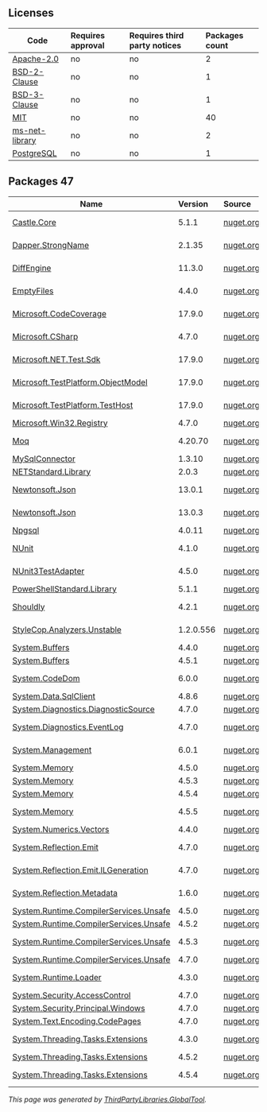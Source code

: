 Licenses
--------
	
|Code|Requires approval|Requires third party notices|Packages count|
|----------|:----|:----|:----|
|[Apache-2.0](licenses/apache-2.0)|no|no|2|
|[BSD-2-Clause](licenses/bsd-2-clause)|no|no|1|
|[BSD-3-Clause](licenses/bsd-3-clause)|no|no|1|
|[MIT](licenses/mit)|no|no|40|
|[ms-net-library](licenses/ms-net-library)|no|no|2|
|[PostgreSQL](licenses/postgresql)|no|no|1|



Packages 47
--------

|Name|Version|Source|License|Used by|
|----------|:----|:----|:----|:----|
|[Castle.Core](packages/nuget.org/castle.core/5.1.1)|5.1.1|[nuget.org](https://www.nuget.org/packages/Castle.Core/5.1.1)|[Apache-2.0](licenses/apache-2.0)|SqlDatabase internal|
|[Dapper.StrongName](packages/nuget.org/dapper.strongname/2.1.35)|2.1.35|[nuget.org](https://www.nuget.org/packages/Dapper.StrongName/2.1.35)|[Apache-2.0](licenses/apache-2.0)|SqlDatabase internal|
|[DiffEngine](packages/nuget.org/diffengine/11.3.0)|11.3.0|[nuget.org](https://www.nuget.org/packages/DiffEngine/11.3.0)|[MIT](licenses/mit)|SqlDatabase internal|
|[EmptyFiles](packages/nuget.org/emptyfiles/4.4.0)|4.4.0|[nuget.org](https://www.nuget.org/packages/EmptyFiles/4.4.0)|[MIT](licenses/mit)|SqlDatabase internal|
|[Microsoft.CodeCoverage](packages/nuget.org/microsoft.codecoverage/17.9.0)|17.9.0|[nuget.org](https://www.nuget.org/packages/Microsoft.CodeCoverage/17.9.0)|[MIT](licenses/mit)|SqlDatabase internal|
|[Microsoft.CSharp](packages/nuget.org/microsoft.csharp/4.7.0)|4.7.0|[nuget.org](https://www.nuget.org/packages/Microsoft.CSharp/4.7.0)|[MIT](licenses/mit)|SqlDatabase internal|
|[Microsoft.NET.Test.Sdk](packages/nuget.org/microsoft.net.test.sdk/17.9.0)|17.9.0|[nuget.org](https://www.nuget.org/packages/Microsoft.NET.Test.Sdk/17.9.0)|[MIT](licenses/mit)|SqlDatabase internal|
|[Microsoft.TestPlatform.ObjectModel](packages/nuget.org/microsoft.testplatform.objectmodel/17.9.0)|17.9.0|[nuget.org](https://www.nuget.org/packages/Microsoft.TestPlatform.ObjectModel/17.9.0)|[MIT](licenses/mit)|SqlDatabase internal|
|[Microsoft.TestPlatform.TestHost](packages/nuget.org/microsoft.testplatform.testhost/17.9.0)|17.9.0|[nuget.org](https://www.nuget.org/packages/Microsoft.TestPlatform.TestHost/17.9.0)|[MIT](licenses/mit)|SqlDatabase internal|
|[Microsoft.Win32.Registry](packages/nuget.org/microsoft.win32.registry/4.7.0)|4.7.0|[nuget.org](https://www.nuget.org/packages/Microsoft.Win32.Registry/4.7.0)|[MIT](licenses/mit)|SqlDatabase|
|[Moq](packages/nuget.org/moq/4.20.70)|4.20.70|[nuget.org](https://www.nuget.org/packages/Moq/4.20.70)|[BSD-3-Clause](licenses/bsd-3-clause)|SqlDatabase internal|
|[MySqlConnector](packages/nuget.org/mysqlconnector/1.3.10)|1.3.10|[nuget.org](https://www.nuget.org/packages/MySqlConnector/1.3.10)|[MIT](licenses/mit)|SqlDatabase|
|[NETStandard.Library](packages/nuget.org/netstandard.library/2.0.3)|2.0.3|[nuget.org](https://www.nuget.org/packages/NETStandard.Library/2.0.3)|[MIT](licenses/mit)|SqlDatabase|
|[Newtonsoft.Json](packages/nuget.org/newtonsoft.json/13.0.1)|13.0.1|[nuget.org](https://www.nuget.org/packages/Newtonsoft.Json/13.0.1)|[MIT](licenses/mit)|SqlDatabase internal|
|[Newtonsoft.Json](packages/nuget.org/newtonsoft.json/13.0.3)|13.0.3|[nuget.org](https://www.nuget.org/packages/Newtonsoft.Json/13.0.3)|[MIT](licenses/mit)|SqlDatabase internal|
|[Npgsql](packages/nuget.org/npgsql/4.0.11)|4.0.11|[nuget.org](https://www.nuget.org/packages/Npgsql/4.0.11)|[PostgreSQL](licenses/postgresql)|SqlDatabase|
|[NUnit](packages/nuget.org/nunit/4.1.0)|4.1.0|[nuget.org](https://www.nuget.org/packages/NUnit/4.1.0)|[MIT](licenses/mit)|SqlDatabase internal|
|[NUnit3TestAdapter](packages/nuget.org/nunit3testadapter/4.5.0)|4.5.0|[nuget.org](https://www.nuget.org/packages/NUnit3TestAdapter/4.5.0)|[MIT](licenses/mit)|SqlDatabase internal|
|[PowerShellStandard.Library](packages/nuget.org/powershellstandard.library/5.1.1)|5.1.1|[nuget.org](https://www.nuget.org/packages/PowerShellStandard.Library/5.1.1)|[MIT](licenses/mit)|SqlDatabase|
|[Shouldly](packages/nuget.org/shouldly/4.2.1)|4.2.1|[nuget.org](https://www.nuget.org/packages/Shouldly/4.2.1)|[BSD-2-Clause](licenses/bsd-2-clause)|SqlDatabase internal|
|[StyleCop.Analyzers.Unstable](packages/nuget.org/stylecop.analyzers.unstable/1.2.0.556)|1.2.0.556|[nuget.org](https://www.nuget.org/packages/StyleCop.Analyzers.Unstable/1.2.0.556)|[MIT](licenses/mit)|SqlDatabase internal|
|[System.Buffers](packages/nuget.org/system.buffers/4.4.0)|4.4.0|[nuget.org](https://www.nuget.org/packages/System.Buffers/4.4.0)|[MIT](licenses/mit)|SqlDatabase|
|[System.Buffers](packages/nuget.org/system.buffers/4.5.1)|4.5.1|[nuget.org](https://www.nuget.org/packages/System.Buffers/4.5.1)|[MIT](licenses/mit)|SqlDatabase|
|[System.CodeDom](packages/nuget.org/system.codedom/6.0.0)|6.0.0|[nuget.org](https://www.nuget.org/packages/System.CodeDom/6.0.0)|[MIT](licenses/mit)|SqlDatabase internal|
|[System.Data.SqlClient](packages/nuget.org/system.data.sqlclient/4.8.6)|4.8.6|[nuget.org](https://www.nuget.org/packages/System.Data.SqlClient/4.8.6)|[MIT](licenses/mit)|SqlDatabase|
|[System.Diagnostics.DiagnosticSource](packages/nuget.org/system.diagnostics.diagnosticsource/4.7.0)|4.7.0|[nuget.org](https://www.nuget.org/packages/System.Diagnostics.DiagnosticSource/4.7.0)|[MIT](licenses/mit)|SqlDatabase|
|[System.Diagnostics.EventLog](packages/nuget.org/system.diagnostics.eventlog/4.7.0)|4.7.0|[nuget.org](https://www.nuget.org/packages/System.Diagnostics.EventLog/4.7.0)|[MIT](licenses/mit)|SqlDatabase internal|
|[System.Management](packages/nuget.org/system.management/6.0.1)|6.0.1|[nuget.org](https://www.nuget.org/packages/System.Management/6.0.1)|[MIT](licenses/mit)|SqlDatabase internal|
|[System.Memory](packages/nuget.org/system.memory/4.5.0)|4.5.0|[nuget.org](https://www.nuget.org/packages/System.Memory/4.5.0)|[MIT](licenses/mit)|SqlDatabase|
|[System.Memory](packages/nuget.org/system.memory/4.5.3)|4.5.3|[nuget.org](https://www.nuget.org/packages/System.Memory/4.5.3)|[MIT](licenses/mit)|SqlDatabase|
|[System.Memory](packages/nuget.org/system.memory/4.5.4)|4.5.4|[nuget.org](https://www.nuget.org/packages/System.Memory/4.5.4)|[MIT](licenses/mit)|SqlDatabase|
|[System.Memory](packages/nuget.org/system.memory/4.5.5)|4.5.5|[nuget.org](https://www.nuget.org/packages/System.Memory/4.5.5)|[MIT](licenses/mit)|SqlDatabase internal|
|[System.Numerics.Vectors](packages/nuget.org/system.numerics.vectors/4.4.0)|4.4.0|[nuget.org](https://www.nuget.org/packages/System.Numerics.Vectors/4.4.0)|[MIT](licenses/mit)|SqlDatabase|
|[System.Reflection.Emit](packages/nuget.org/system.reflection.emit/4.7.0)|4.7.0|[nuget.org](https://www.nuget.org/packages/System.Reflection.Emit/4.7.0)|[MIT](licenses/mit)|SqlDatabase internal|
|[System.Reflection.Emit.ILGeneration](packages/nuget.org/system.reflection.emit.ilgeneration/4.7.0)|4.7.0|[nuget.org](https://www.nuget.org/packages/System.Reflection.Emit.ILGeneration/4.7.0)|[MIT](licenses/mit)|SqlDatabase internal|
|[System.Reflection.Metadata](packages/nuget.org/system.reflection.metadata/1.6.0)|1.6.0|[nuget.org](https://www.nuget.org/packages/System.Reflection.Metadata/1.6.0)|[MIT](licenses/mit)|SqlDatabase internal|
|[System.Runtime.CompilerServices.Unsafe](packages/nuget.org/system.runtime.compilerservices.unsafe/4.5.0)|4.5.0|[nuget.org](https://www.nuget.org/packages/System.Runtime.CompilerServices.Unsafe/4.5.0)|[MIT](licenses/mit)|SqlDatabase|
|[System.Runtime.CompilerServices.Unsafe](packages/nuget.org/system.runtime.compilerservices.unsafe/4.5.2)|4.5.2|[nuget.org](https://www.nuget.org/packages/System.Runtime.CompilerServices.Unsafe/4.5.2)|[MIT](licenses/mit)|SqlDatabase|
|[System.Runtime.CompilerServices.Unsafe](packages/nuget.org/system.runtime.compilerservices.unsafe/4.5.3)|4.5.3|[nuget.org](https://www.nuget.org/packages/System.Runtime.CompilerServices.Unsafe/4.5.3)|[MIT](licenses/mit)|SqlDatabase internal|
|[System.Runtime.CompilerServices.Unsafe](packages/nuget.org/system.runtime.compilerservices.unsafe/4.7.0)|4.7.0|[nuget.org](https://www.nuget.org/packages/System.Runtime.CompilerServices.Unsafe/4.7.0)|[MIT](licenses/mit)|SqlDatabase|
|[System.Runtime.Loader](packages/nuget.org/system.runtime.loader/4.3.0)|4.3.0|[nuget.org](https://www.nuget.org/packages/System.Runtime.Loader/4.3.0)|[ms-net-library](licenses/ms-net-library)|SqlDatabase|
|[System.Security.AccessControl](packages/nuget.org/system.security.accesscontrol/4.7.0)|4.7.0|[nuget.org](https://www.nuget.org/packages/System.Security.AccessControl/4.7.0)|[MIT](licenses/mit)|SqlDatabase|
|[System.Security.Principal.Windows](packages/nuget.org/system.security.principal.windows/4.7.0)|4.7.0|[nuget.org](https://www.nuget.org/packages/System.Security.Principal.Windows/4.7.0)|[MIT](licenses/mit)|SqlDatabase|
|[System.Text.Encoding.CodePages](packages/nuget.org/system.text.encoding.codepages/4.7.0)|4.7.0|[nuget.org](https://www.nuget.org/packages/System.Text.Encoding.CodePages/4.7.0)|[MIT](licenses/mit)|SqlDatabase|
|[System.Threading.Tasks.Extensions](packages/nuget.org/system.threading.tasks.extensions/4.3.0)|4.3.0|[nuget.org](https://www.nuget.org/packages/System.Threading.Tasks.Extensions/4.3.0)|[ms-net-library](licenses/ms-net-library)|SqlDatabase|
|[System.Threading.Tasks.Extensions](packages/nuget.org/system.threading.tasks.extensions/4.5.2)|4.5.2|[nuget.org](https://www.nuget.org/packages/System.Threading.Tasks.Extensions/4.5.2)|[MIT](licenses/mit)|SqlDatabase|
|[System.Threading.Tasks.Extensions](packages/nuget.org/system.threading.tasks.extensions/4.5.4)|4.5.4|[nuget.org](https://www.nuget.org/packages/System.Threading.Tasks.Extensions/4.5.4)|[MIT](licenses/mit)|SqlDatabase internal|

*This page was generated by [ThirdPartyLibraries.GlobalTool](https://github.com/max-ieremenko/ThirdPartyLibraries).*